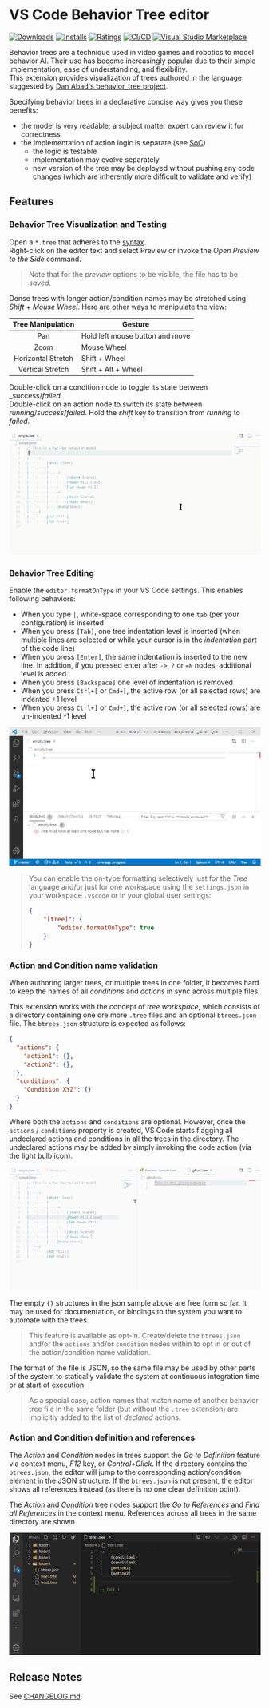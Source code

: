 # VS Code Behavior Tree editor

[![Downloads](https://vsmarketplacebadge.apphb.com/downloads/jan-dolejsi.btree.svg?subject=Downloads)](https://marketplace.visualstudio.com/items?itemName=jan-dolejsi.btree)
[![Installs](https://vsmarketplacebadge.apphb.com/installs/jan-dolejsi.btree.svg?subject=Installations)](https://marketplace.visualstudio.com/items?itemName=jan-dolejsi.btree)
[![Ratings](https://vsmarketplacebadge.apphb.com/rating-star/jan-dolejsi.btree.svg?subject=Reviews)](https://marketplace.visualstudio.com/items?itemName=jan-dolejsi.btree&ssr=false#review-details)
[![CI/CD](https://img.shields.io/github/workflow/status/jan-dolejsi/vscode-btree/Build/master.svg?logo=github)](https://github.com/jan-dolejsi/vscode-btree/actions?query=workflow%3ABuild)
[![Visual Studio Marketplace](https://vsmarketplacebadge.apphb.com/version/jan-dolejsi.btree.svg)](https://marketplace.visualstudio.com/items?itemName=jan-dolejsi.btree)

Behavior trees are a technique used in video games and robotics to model behavior AI. Their use has become increasingly popular due to their simple implementation, ease of understanding, and flexibility.\
This extension provides visualization of trees authored in the language suggested by [Dan Abad's behavior_tree project](https://github.com/0xabad/behavior_tree/).

Specifying behavior trees in a declarative concise way gives you these benefits:

- the model is very readable; a subject matter expert can review it for correctness
- the implementation of action logic is separate (see [SoC](https://en.wikipedia.org/wiki/Separation_of_concerns))
  - the logic is testable
  - implementation may evolve separately
  - new version of the tree may be deployed without pushing any code changes (which are inherently more difficult to validate and verify)

## Features

### Behavior Tree Visualization and Testing

Open a `*.tree` that adheres to the [syntax](https://github.com/0xabad/behavior_tree/#syntax).\
Right-click on the editor text and select Preview or invoke the _Open Preview to the Side_ command.

> Note that for the _preview_ options to be visible, the file has to be _saved_.

Dense trees with longer action/condition names may be stretched using _Shift_ + _Mouse Wheel_. Here are other ways to manipulate the view:

| Tree Manipulation  | Gesture                         |
| :----------------: | ------------------------------- |
|        Pan         | Hold left mouse button and move |
|        Zoom        | Mouse Wheel                     |
| Horizontal Stretch | Shift + Wheel                   |
|  Vertical Stretch  | Shift + Alt + Wheel             |

Double-click on a condition node to toggle its state between _success/_failed_.\
Double-click on an action node to switch its state between _running_/_success_/_failed_. Hold the _shift_ key to transition from _running_ to _failed_.

![Tree visualization and state changes](img/tree_viz.gif)

### Behavior Tree Editing

Enable the `editor.formatOnType` in your VS Code settings. This enables following behaviors:

- When you type `|`, white-space corresponding to one `tab` (per your configuration) is inserted
- When you press `[Tab]`, one tree indentation level is inserted (when multiple lines are selected or while your cursor is in the _indentation_ part of the code line)
- When you press `[Enter]`, the same indentation is inserted to the new line. In addition, if you pressed enter after `->`, `?` or `=N` nodes, additional level is added.
- When you press `[Backspace]` one level of indentation is removed
- When you press `Ctrl+[` or `Cmd+[`, the active row (or all selected rows) are indented +1 level
- When you press `Ctrl+]` or `Cmd+]`, the active row (or all selected rows) are un-indented -1 level

![Tree editing](img/tree_editing.gif)

> You can enable the on-type formatting selectively just for the _Tree_ language and/or just for one workspace using the `settings.json` in your workspace `.vscode` or in your global user settings:
>
> ```json
> {
>     "[tree]": {
>         "editor.formatOnType": true
>     }
> }
> ```

### Action and Condition name validation

When authoring larger trees, or multiple trees in one folder,
it becomes hard to keep the names of all _conditions_ and _actions_
in sync across multiple files.

This extension works with the concept of _tree workspace_, which consists of
a directory containing one ore more `.tree` files and an optional `btrees.json` file. The `btrees.json` structure is expected as follows:

```json
{
  "actions": {
    "action1": {},
    "action2": {},
  },
  "conditions": {
    "Condition XYZ": {}
  }
}
```

Where both the `actions` and `conditions` are optional.
However, once the `actions` / `conditions` property is created, VS Code starts flagging
all undeclared actions and conditions in all the trees in the directory.
The undeclared actions may be added by simply invoking the code action (via the light bulb icon).

![Declaring action and condition names](img/declared_actions_conditions.gif)

The empty `{}` structures in the json sample above are free form so far.
It may be used for documentation, or bindings to the system you want to automate with the trees.

> This feature is available as opt-in. Create/delete the `btrees.json` and/or the `actions` and/or `condition`
> nodes within to opt in or out of the action/condition name validation.

The format of the file is JSON, so the same file may be used by other parts of the system
to statically validate the system at continuous integration time or at start of execution.

> As a special case, action names that match name of another behavior tree file
> in the same folder (but without the `.tree` extension) are implicitly added to
> the list of _declared_ actions.

### Action and Condition definition and references

The _Action_ and _Condition_ nodes in trees support the _Go to Definition_ feature
via context menu, _F12_ key, or _Control+Click_. If the directory contains the `btrees.json`,
the editor will jump to the corresponding action/condition element in the JSON structure.
If the `btrees.json` is not present, the editor shows all references instead (as there is no one clear definition point).

The _Action_ and _Condition_ tree nodes support the _Go to References_ and _Find all References_ in the context menu. References across all trees in the same directory are shown.

![Go to definition, show references](img/node_definition_and_references.gif)

## Release Notes

See [CHANGELOG.md](CHANGELOG.md).
